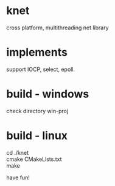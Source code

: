 # knet
cross platform, multithreading net library

# implements
support IOCP, select, epoll.

# build - windows
check directory win-proj

# build - linux
cd ./knet   
cmake CMakeLists.txt   
make   

have fun!

